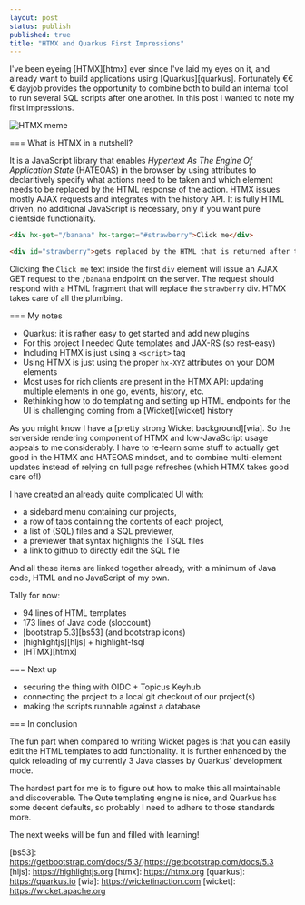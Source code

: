 ```yaml
---
layout: post
status: publish
published: true
title: "HTMX and Quarkus First Impressions"
---
```

I've been eyeing [HTMX][htmx] ever since I've laid my eyes on it, and already want to build applications using [Quarkus][quarkus].
Fortunately €€€ dayjob provides the opportunity to combine both to build an internal tool to run several SQL scripts after one another.
In this post I wanted to note my first impressions.

![HTMX meme](https://martijndashorst.com/uploads/htmx-meme.png)

=== What is HTMX in a nutshell?

It is a JavaScript library that enables _Hypertext As The Engine Of Application State_ (HATEOAS) in the browser by using attributes to declaritively specify what actions need to be taken and which element needs to be replaced by the HTML response of the action.
HTMX issues mostly AJAX requests and integrates with the history API.
It is fully HTML driven, no additional JavaScript is necessary, only if you want pure clientside functionality.

```html
<div hx-get="/banana" hx-target="#strawberry">Click me</div>

<div id="strawberry">gets replaced by the HTML that is returned after the AJAX GET</div>
```
Clicking the `Click me` text inside the first `div` element will issue an AJAX GET request to the `/banana` endpoint on the server.
The request should respond with a HTML fragment that will replace the `strawberry` div.
HTMX takes care of all the plumbing.

=== My notes

- Quarkus: it is rather easy to get started and add new plugins
- For this project I needed Qute templates and JAX-RS (so rest-easy)
- Including HTMX is just using a `<script>` tag
- Using HTMX is just using the proper `hx-XYZ` attributes on your DOM elements
- Most uses for rich clients are present in the HTMX API: updating multiple elements in one go, events, history, etc.
- Rethinking how to do templating and setting up HTML endpoints for the UI is challenging coming from a [Wicket][wicket] history

As you might know I have a [pretty strong Wicket background][wia]. 
So the serverside rendering component of HTMX and low-JavaScript usage appeals to me considerably.
I have to re-learn some stuff to actually get good in the HTMX and HATEOAS mindset, and to combine multi-element updates instead of relying on full page refreshes (which HTMX takes good care of!)

I have created an already quite complicated UI with:

- a sidebard menu containing our projects,
- a row of tabs containing the contents of each project,
- a list of (SQL) files and a SQL previewer,
- a previewer that syntax highlights the TSQL files
- a link to github to directly edit the SQL file

And all these items are linked together already, with a minimum of Java code, HTML and no JavaScript of my own.

Tally for now:
- 94 lines of HTML templates
- 173 lines of Java code (sloccount)
- [bootstrap 5.3][bs53] (and bootstrap icons)
- [highlightjs][hljs] + highlight-tsql
- [HTMX][htmx]

=== Next up

- securing the thing with OIDC + Topicus Keyhub
- connecting the project to a local git checkout of our project(s)
- making the scripts runnable against a database

=== In conclusion

The fun part when compared to writing Wicket pages is that you can easily edit the HTML templates to add functionality.
It is further enhanced by the quick reloading of my currently 3 Java classes by Quarkus' development mode.

The hardest part for me is to figure out how to make this all maintainable and discoverable.
The Qute templating engine is nice, and Quarkus has some decent defaults, so probably I need to adhere to those standards more.

The next weeks will be fun and filled with learning!

[bs53]: https://getbootstrap.com/docs/5.3/)https://getbootstrap.com/docs/5.3
[hljs]: https://highlightjs.org
[htmx]: https://htmx.org
[quarkus]: https://quarkus.io
[wia]: https://wicketinaction.com
[wicket]: https://wicket.apache.org
